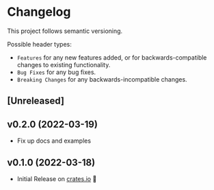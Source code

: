 # Changelog

This project follows semantic versioning.

Possible header types:

- `Features` for any new features added, or for backwards-compatible
  changes to existing functionality.
- `Bug Fixes` for any bug fixes.
- `Breaking Changes` for any backwards-incompatible changes.

## [Unreleased]
<!--
### Features
- Added a new struct `MyStruct` with the following methods:
  - `my_method()`
  - `other_method()`
-->

## v0.2.0 (2022-03-19)

- Fix up docs and examples

## v0.1.0 (2022-03-18)

- Initial Release on [crates.io] :tada:

[crates.io]: https://crates.io/crates/map-to-const
